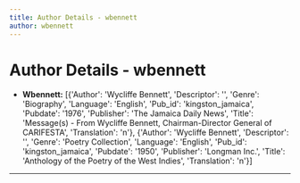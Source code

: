 ```yaml
---
title: Author Details - wbennett
author: wbennett
---
```


# Author Details - wbennett

<ul>
    <li><strong>Wbennett:</strong> [{'Author': 'Wycliffe Bennett', 'Descriptor': '', 'Genre': 'Biography', 'Language': 'English', 'Pub_id': 'kingston_jamaica', 'Pubdate': '1976', 'Publisher': 'The Jamaica Daily News', 'Title': 'Message(s) - From Wycliffe Bennett, Chairman-Director General of CARIFESTA', 'Translation': 'n'}, {'Author': 'Wycliffe Bennett', 'Descriptor': '', 'Genre': 'Poetry Collection', 'Language': 'English', 'Pub_id': 'kingston_jamaica', 'Pubdate': '1950', 'Publisher': 'Longman Inc.', 'Title': 'Anthology of the Poetry of the West Indies', 'Translation': 'n'}]</li>
</ul>
<hr>